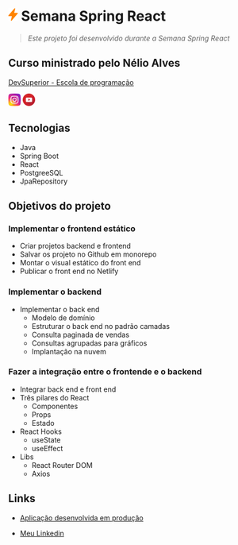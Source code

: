 # ![DevSuperior logo](https://raw.githubusercontent.com/devsuperior/bds-assets/main/ds/devsuperior-logo-small.png) Semana Spring React
>  *Este projeto foi desenvolvido durante a Semana Spring React*

## Curso ministrado pelo Nélio Alves
[DevSuperior - Escola de programação](https://devsuperior.com.br)

[![DevSuperior no Instagram](https://raw.githubusercontent.com/devsuperior/bds-assets/main/ds/ig-icon.png)](https://instagram.com/devsuperior.ig)
[![DevSuperior no Youtube](https://raw.githubusercontent.com/devsuperior/bds-assets/main/ds/yt-icon.png)](https://youtube.com/devsuperior)


## Tecnologias 
- Java
- Spring Boot
- React
- PostgreeSQL
- JpaRepository


## Objetivos do projeto

### Implementar o frontend estático 
- Criar projetos backend e frontend
- Salvar os projeto no Github em monorepo
- Montar o visual estático do front end
- Publicar o front end no Netlify

### Implementar o backend
- Implementar o back end
  - Modelo de domínio
  - Estruturar o back end no padrão camadas
  - Consulta paginada de vendas
  - Consultas agrupadas para gráficos
  - Implantação na nuvem

### Fazer a integração entre o frontende e o backend
- Integrar back end e front end
- Três pilares do React
  - Componentes
  - Props
  - Estado
- React Hooks
  - useState
  - useEffect
- Libs
  - React Router DOM
  - Axios


## Links 

- [Aplicação desenvolvida em produção](https://dsvendas-ademirrocha.netlify.app)

- [Meu Linkedin](https://www.linkedin.com/in/ademir-rocha-926900ba)
